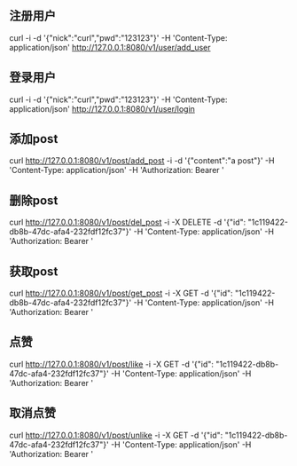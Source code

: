 
## 注册用户
curl -i -d '{"nick":"curl","pwd":"123123"}' -H 'Content-Type: application/json' http://127.0.0.1:8080/v1/user/add_user

## 登录用户
curl -i -d '{"nick":"curl","pwd":"123123"}' -H 'Content-Type: application/json' http://127.0.0.1:8080/v1/user/login


## 添加post
curl http://127.0.0.1:8080/v1/post/add_post -i -d '{"content":"a post"}' -H 'Content-Type: application/json' -H 'Authorization: Bearer ' 

## 删除post
curl http://127.0.0.1:8080/v1/post/del_post -i -X DELETE -d '{"id": "1c119422-db8b-47dc-afa4-232fdf12fc37"}' -H 'Content-Type: application/json' -H 'Authorization: Bearer '

## 获取post
curl http://127.0.0.1:8080/v1/post/get_post -i -X GET -d '{"id": "1c119422-db8b-47dc-afa4-232fdf12fc37"}' -H 'Content-Type: application/json' -H 'Authorization: Bearer '

## 点赞
curl http://127.0.0.1:8080/v1/post/like -i -X GET -d '{"id": "1c119422-db8b-47dc-afa4-232fdf12fc37"}' -H 'Content-Type: application/json' -H 'Authorization: Bearer '

## 取消点赞
curl http://127.0.0.1:8080/v1/post/unlike -i -X GET -d '{"id": "1c119422-db8b-47dc-afa4-232fdf12fc37"}' -H 'Content-Type: application/json' -H 'Authorization: Bearer '
